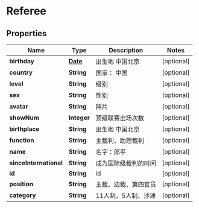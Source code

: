 
# Referee

## Properties
Name | Type | Description | Notes
------------ | ------------- | ------------- | -------------
**birthday** | [**Date**](Date.md) | 出生地  中国北京 |  [optional]
**country** | **String** | 国家： 中国 |  [optional]
**level** | **String** | 级别 |  [optional]
**sex** | **String** | 性别 |  [optional]
**avatar** | **String** | 照片 |  [optional]
**showNum** | **Integer** | 顶级联赛出场次数 |  [optional]
**birthplace** | **String** | 出生地  中国北京 |  [optional]
**function** | **String** | 主裁判、助理裁判 |  [optional]
**name** | **String** | 名字：郎平 |  [optional]
**sinceInternational** | **String** | 成为国际级裁判的时间 |  [optional]
**id** | **String** | id |  [optional]
**position** | **String** | 主裁、边裁、第四官员 |  [optional]
**category** | **String** | 11人制，5人制，沙滩 |  [optional]



